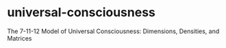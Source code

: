 # universal-consciousness
The 7-11-12 Model of Universal Consciousness: Dimensions,  Densities, and Matrices
